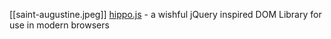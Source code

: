 [[saint-augustine.jpeg]] [hippo.js](http://hippojs.com/) - a wishful jQuery inspired DOM Library for use in modern browsers

